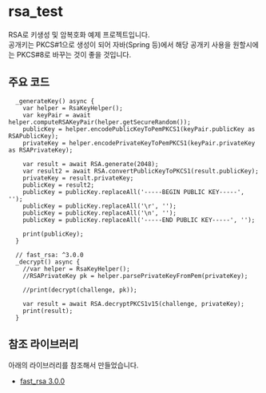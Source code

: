 # rsa_test

RSA로 키생성 및 암복호화 예제 프로젝트입니다.  
공개키는 PKCS#1으로 생성이 되어 자바(Spring 등)에서 해당 공개키 사용을 원할시에는 PKCS#8로 바꾸는 것이 좋을 것입니다.  

## 주요 코드
```
  _generateKey() async {
    var helper = RsaKeyHelper();
    var keyPair = await helper.computeRSAKeyPair(helper.getSecureRandom());
    publicKey = helper.encodePublicKeyToPemPKCS1(keyPair.publicKey as RSAPublicKey);
    privateKey = helper.encodePrivateKeyToPemPKCS1(keyPair.privateKey as RSAPrivateKey);

    var result = await RSA.generate(2048);
    var result2 = await RSA.convertPublicKeyToPKCS1(result.publicKey);
    privateKey = result.privateKey;
    publicKey = result2;
    publicKey = publicKey.replaceAll('-----BEGIN PUBLIC KEY-----', '');
    publicKey = publicKey.replaceAll('\r', '');
    publicKey = publicKey.replaceAll('\n', '');
    publicKey = publicKey.replaceAll('-----END PUBLIC KEY-----', '');

    print(publicKey);
  }

  // fast_rsa: ^3.0.0
  _decrypt() async {
    //var helper = RsaKeyHelper();
    //RSAPrivateKey pk = helper.parsePrivateKeyFromPem(privateKey);
    
    //print(decrypt(challenge, pk));

    var result = await RSA.decryptPKCS1v15(challenge, privateKey);
    print(result);
  }
```

## 참조 라이브러리

아래의 라이브러리를 참조해서 만들었습니다.  

- [fast_rsa 3.0.0](https://pub.dev/packages/fast_rsa)

